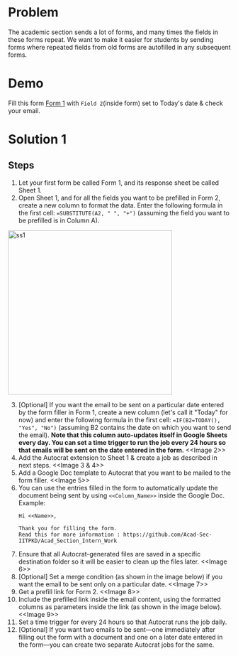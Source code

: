 # Problem
The academic section sends a lot of forms, and many times the fields in these forms repeat. We want to make it easier for students by sending forms where repeated fields from old forms are autofilled in any subsequent forms.

# Demo 
Fill this form [Form 1](https://forms.gle/yDqyv96saRoxaBnH9) with `Field 2`(inside form) set to Today's date & check your email.

# Solution 1
## Steps 
1. Let your first form be called Form 1, and its response sheet be called Sheet 1.
2. Open Sheet 1, and for all the fields you want to be prefilled in Form 2, create a new column to format the data. Enter the following formula in the first cell: `=SUBSTITUTE(A2, " ", "+")` (assuming the field you want to be prefilled is in Column A).
   
<img width="370" alt="ss1" src="https://github.com/user-attachments/assets/b1613348-daea-4738-9888-6a1f4af9ef34" />

3. [Optional] If you want the email to be sent on a particular date entered by the form filler in Form 1, create a new column (let's call it "Today" for now) and enter the following formula in the first cell: `=IF(B2=TODAY(), "Yes", "No")` (assuming B2 contains the date on which you want to send the email). **Note that this column auto-updates itself in Google Sheets every day. You can set a time trigger to run the job every 24 hours so that emails will be sent on the date entered in the form.**
  <<Image 2>>
5. Add the Autocrat extension to Sheet 1 & create a job as described in next steps.
<<Image 3 & 4>>
6. Add a Google Doc template to Autocrat that you want to be mailed to the form filler.
<<Image 5>>
7. You can use the entries filled in the form to automatically update the document being sent by using `<<Column_Name>>` inside the Google Doc. Example:
   ```
   Hi <<Name>>,

   Thank you for filling the form.
   Read this for more information : https://github.com/Acad-Sec-IITPKD/Acad_Section_Intern_Work
   ```
8. Ensure that all Autocrat-generated files are saved in a specific destination folder so it will be easier to clean up the files later.
<<Image 6>>
9. [Optional] Set a merge condition (as shown in the image below) if you want the email to be sent only on a particular date.
<<Image 7>>
10. Get a prefill link for Form 2.
<<Image 8>> 
11. Include the prefilled link inside the email content, using the formatted columns as parameters inside the link (as shown in the image below).
<<Image 9>>
12. Set a time trigger for every 24 hours so that Autocrat runs the job daily.
13. [Optional] If you want two emails to be sent—one immediately after filling out the form with a document and one on a later date entered in the form—you can create two separate Autocrat jobs for the same.
